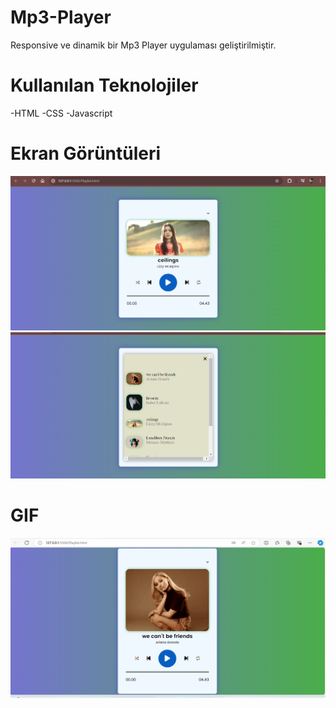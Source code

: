 # Mp3-Player
Responsive ve dinamik bir Mp3 Player uygulaması geliştirilmiştir.

# Kullanılan Teknolojiler
-HTML
-CSS
-Javascript

# Ekran Görüntüleri

![](songs/ss1.png)
![](songs/ss2.png)

# GIF

![](Playlist.gif)